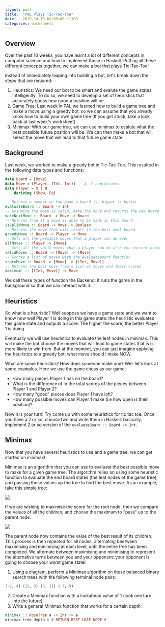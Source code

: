 ```yaml
---
layout: post
title:  "PAL Plays Tic-Tac-Toe"
date:   2019-10-10 08:00:00 +1100
categories: worksheets
---
```


## Overview
Over the past 10 weeks, you have learnt a lot of different concepts in computer science and how to implement these in Haskell. Putting all these different concepts together, we can make a bot that plays Tic-Tac-Toe!

Instead of immediately leaping into building a bot, let's break down the steps that are reqiured:
1) Heuristics: We need our bot to be smart and evalute the game states intelligently. To do so, we need to develop a set of heuristics that accurately guess how good a position will be.
2) Game Tree: Last week in PAL we learned how to build a game tree and make a move using a greedy bot, so we can assume that you already know how to build your own game tree (If you get stuck, take a look back at last week's worksheet)
3) Minimax: With our game tree, we can use minimax to evalute what the best possible future position will be. We can then make a bot that will select the move that will lead to that future game state.

## Background
Last week, we worked to make a greedy bot in Tic-Tac-Toe. This resulted in the following data types and functions:
```haskell
data Board = [Move]
data Move = (Player, (Int, Int)) -- X, Y coordinates
data Player = X | O
    deriving (Show, Eq)
    
-- Returns a number on how good a board is, bigger is better
evaluateBoard :: Board -> Int
-- Assuming the move is valid, make the move and returns the new board
makeNextMove :: Board -> Move -> Board
-- Returns true if a move is able to be made in this board
isValidMove :: Board -> Move -> Boolean
-- Returns the move that will result in the best next board
greedyMove :: Board -> Player -> Move
-- Gets all the possible moves that a player can do ever
allMoves :: Player -> [Move]
-- Gets all the valid moves that a player can do with the current board
validMoves :: Board -> [Move] -> [Move]
-- Scores a list of moves with the evaluateBoard function
scoreMove :: Board -> [Move] -> [(Int, Move)]
-- Returns the best move from a list of moves and their scores
maximum' :: [(Int, Move)] -> Move
```
We call these types of function the Backend: it runs the game in the background so that we can interact with it.

## Heuristics
So what is a heuristic? Well suppose we have a game state and we want to know how well Player 1 is doing in this game state: the heuristic evaluates this game state and outputs a score. The higher the score, the better Player 1 is doing.

Eventually we will use heuristics to evaluate the leaf nodes in minimax. This will make the bot choose the moves that will lead to game states that is is more likely to win from. But at the moment, you can just imagine applying the heuristics to a greedy bot: what move should I make NOW.

What are some heuristics? How does someone make one? Well let's look at some examples. Here we use the game chess as our game:

- How many pieces Player 1 has on the board?
- What is the difference of in the total scores of the pieces between Player 1 and Player 2?
- How many "good" pieces does Player 1 have left?
- How many possible moves can Player 1 make (i.e how open is their position)?

Now it is your turn! Try come up with some heuristics for tic tac toe. Once you have a 2 or so, choose two and write them in Haskell: basically, implement 2 or so version of the ```evaluateBoard :: Board -> Int```.

## Minimax
Now that you have several heuristics to use and a game tree, we can get started on minimax!

Minimax is an algorithm that you can use to evaluate the best possible move to make for a given game tree. The algorithm relies on using some heuristic function to evaluate the end board states (the leaf nodes of the game tree), and passing these values up the tree to find the best move. As an example, take this simple tree:

![](https://raw.githubusercontent.com/COMP1100-PAL/comp1100-pal.github.io/master/img/60771377_695309140920558_4307992282541326336_n.png)

If we are wishing to maximise the score for the root node, then we compare the values of all the children, and choose the maximum to "pass" up to the parent node.

![](https://raw.githubusercontent.com/COMP1100-PAL/comp1100-pal.github.io/master/img/60174971_320517171960295_5200357152299941888_n.png)

The parent node now contains the value of the best result of its children. This process is then repeated for all nodes, alternating beetween maximising and minimising at each level, until the entire tree has been completed. We alternate between maximising and minimising to represent the alternative turns between you and your opponent: your opponent is going to choose your worst game state!

1) Using a diagram, perform a Minimax algorithm on these balanced binary search trees with the following terminal node pairs:
```haskell
(-2, 4) (15, 0) (3, 11) (-7,-9) 
```
2) Create a Minimax function with a lookahead value of 1 (look one turn into the future).
3) Write a general Minimax function that works for a certain depth:
```haskell
minimax :: RoseTree a -> Int -> a
minimax tree depth = # RETURN BEST LEAF NODE #
```
